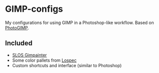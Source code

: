 # GIMP-configs
My configurations for using GIMP in a Photoshop-like workflow. Based on [PhotoGIMP](https://github.com/Diolinux/PhotoGIMP).

## Included
- [SLOS Gimpainter](https://github.com/SenlinOS/SLOS-GIMPainter)
- Some color pallets from [Lospec](https://lospec.com/palette-list)
- Custom shortcuts and interface (similar to Photoshop)

